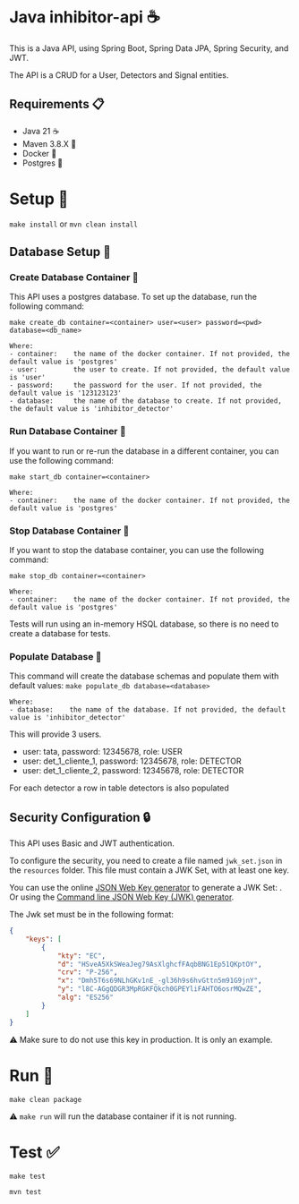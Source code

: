 # Java inhibitor-api ☕
This is a Java API, using Spring Boot, Spring Data JPA, Spring Security, and JWT.

The API is a CRUD for a User, Detectors and Signal entities.

## Requirements 📋
- Java 21 :coffee:
- Maven 3.8.X :wrench:
- Docker :whale:
- Postgres :elephant:

# Setup 🔨
```make install``` or
```mvn clean install```

## Database Setup 💾
### Create Database Container 🐋
This API uses a postgres database. To set up the database, run the following command:

```make create_db container=<container> user=<user> password=<pwd> database=<db_name>```

    Where:
    - container:    the name of the docker container. If not provided, the default value is 'postgres'
    - user:         the user to create. If not provided, the default value is 'user'
    - password:     the password for the user. If not provided, the default value is '123123123'
    - database:     the name of the database to create. If not provided, the default value is 'inhibitor_detector'
### Run Database Container 🏹
If you want to run or re-run the database in a different container, you can use the following command:

```make start_db container=<container>```

    Where:
    - container:    the name of the docker container. If not provided, the default value is 'postgres'

### Stop Database Container 🛑
If you want to stop the database container, you can use the following command:

```make stop_db container=<container>```

    Where:
    - container:    the name of the docker container. If not provided, the default value is 'postgres'

Tests will run using an in-memory HSQL database, so there is no need to create a database for tests.

### Populate Database 🏹
This command will create the database schemas and populate them with default values:
```make populate_db database=<database>```

    Where:
    - database:    the name of the database. If not provided, the default value is 'inhibitor_detector'

This will provide 3 users.
- user: tata, password: 12345678, role: USER
- user: det_1_cliente_1, password: 12345678, role: DETECTOR
- user: det_1_cliente_2, password: 12345678, role: DETECTOR

For each detector a row in table detectors is also populated

## Security Configuration 🔒
This API uses Basic and JWT authentication. 

To configure the security, you need to create a file named `jwk_set.json` in the `resources` folder.
This file must contain a JWK Set, with at least one key.

You can use the online [JSON Web Key generator](https://mkjwk.org/) to generate a JWK Set: .
Or using the [Command line JSON Web Key (JWK) generator](https://connect2id.com/products/nimbus-jose-jwt/generator).

The Jwk set must be in the following format:
```json
{
    "keys": [
        {
            "kty": "EC",
            "d": "HSveA5XkSWeaJeg79AsXlghcfFAqbBNG1Ep51QKptOY",
            "crv": "P-256",
            "x": "Dmh5T6s69NLhGKv1nE_-gl36h9s6hvGttn5m91G9jnY",
            "y": "l8C-AGgQDGR3MpRGKFQkch0GPEYliFAHTO6osrMQwZE",
            "alg": "ES256"
        }
    ]
}
```
⚠️ Make sure to do not use this key in production. It is only an example.

# Run 🏃
```make clean package```

⚠️ `make run` will run the database container if it is not running.

# Test ✅
```make test```

```mvn test```





